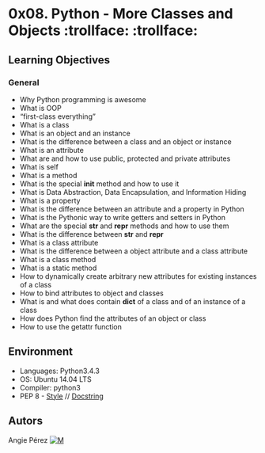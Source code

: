 # 0x08. Python - More Classes and Objects :trollface: :trollface: #
## Learning Objectives ##
### General ###
* Why Python programming is awesome
* What is OOP
* “first-class everything”
* What is a class
* What is an object and an instance
* What is the difference between a class and an object or instance
* What is an attribute
* What are and how to use public, protected and private attributes
* What is self
* What is a method
* What is the special **__init__** method and how to use it
* What is Data Abstraction, Data Encapsulation, and Information Hiding
* What is a property
* What is the difference between an attribute and a property in Python
* What is the Pythonic way to write getters and setters in Python
* What are the special **__str__** and **__repr__** methods and how to use them
* What is the difference between **__str__** and **__repr__**
* What is a class attribute
* What is the difference between a object attribute and a class attribute
* What is a class method
* What is a static method
* How to dynamically create arbitrary new attributes for existing instances of a class
* How to bind attributes to object and classes
* What is and what does contain **__dict__** of a class and of an instance of a class
* How does Python find the attributes of an object or class
* How to use the getattr function
## Environment ##
* Languages: Python3.4.3
* OS: Ubuntu 14.04 LTS
* Compiler: python3
* PEP 8 - [Style](https://www.python.org/dev/peps/pep-0008/) // [Docstring](https://sphinxcontrib-napoleon.readthedocs.io/en/latest/example_google.html)
## Autors ##
 Angie Pérez [![M](https://upload.wikimedia.org/wikipedia/fr/thumb/c/c8/Twitter_Bird.svg/30px-Twitter_Bird.svg.png)](https://twitter.com/xiommyperez)
